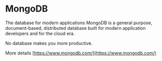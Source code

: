 MongoDB
=======
The database for modern applications MongoDB is a general purpose, document-based, distributed database built for modern application developers and for the cloud era.

No database makes you more productive.

More details [https://www.mongodb.com/](https://www.mongodb.com/)
